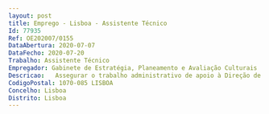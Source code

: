 ```yaml
--- 
layout: post
title: Emprego - Lisboa - Assistente Técnico
Id: 77935
Ref: OE202007/0155
DataAbertura: 2020-07-07
DataFecho: 2020-07-20
Trabalho: Assistente Técnico
Empregador: Gabinete de Estratégia, Planeamento e Avaliação Culturais
Descricao:   Assegurar o trabalho administrativo de apoio à Direção de Serviços de Relações Internacionais  Acompanhar o trabalho no âmbito da União Europeia e assegurar as funções administrativas dele decorrentes   Colaborar nos trabalhos inerentes à preparação e realização da Presidência Portuguesa do Conselho da União Europeia e apoiar as tarefas de cariz administrativo   Articulação com os peritos nacionais dos Grupos de Trabalho do Plano de Trabalho para a Cultura e desenvolvimento de todos os trabalhos relacionados (marcação de viagens e alojamento, procedimentos para reembolso de despesas, entre outros)   Preparação de informações de serviço relativas a deslocações e assegurar os procedimentos necessários antes e depois da sua realização    Colaborar com as outras Direções de Serviço do GEPAC na concretização de tarefas administrativas de âmbito transversal.
CodigoPostal: 1070-085 LISBOA
Concelho: Lisboa
Distrito: Lisboa
--- 
```

